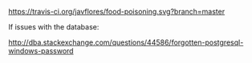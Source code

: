 https://travis-ci.org/javflores/food-poisoning.svg?branch=master

If issues with the database:

http://dba.stackexchange.com/questions/44586/forgotten-postgresql-windows-password
